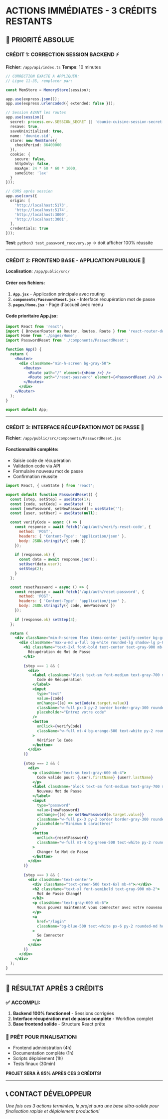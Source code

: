 # ACTIONS IMMÉDIATES - 3 CRÉDITS RESTANTS

## 🚨 PRIORITÉ ABSOLUE

### CRÉDIT 1: CORRECTION SESSION BACKEND ⚡
**Fichier**: `/app/api/index.ts`
**Temps**: 10 minutes

```typescript
// CORRECTION EXACTE À APPLIQUER:
// Ligne 11-35, remplacer par:

const MemStore = MemoryStore(session);

app.use(express.json());
app.use(express.urlencoded({ extended: false }));

// Session AVANT les routes
app.use(session({
  secret: process.env.SESSION_SECRET || 'dounie-cuisine-session-secret-key-2024',
  resave: true,
  saveUninitialized: true,
  name: 'dounie.sid',
  store: new MemStore({
    checkPeriod: 86400000
  }),
  cookie: {
    secure: false,
    httpOnly: false,
    maxAge: 24 * 60 * 60 * 1000,
    sameSite: 'lax'
  }
}));

// CORS après session
app.use(cors({
  origin: [
    'http://localhost:5173',
    'http://localhost:5174', 
    'http://localhost:3000',
    'http://localhost:3001',
  ],
  credentials: true
}));
```

**Test**: `python3 test_password_recovery.py` → doit afficher 100% réussite

---

### CRÉDIT 2: FRONTEND BASE - APPLICATION PUBLIQUE 🎯
**Localisation**: `/app/public/src/`

#### Créer ces fichiers:
1. **`App.jsx`** - Application principale avec routing
2. **`components/PasswordReset.jsx`** - Interface récupération mot de passe
3. **`pages/Home.jsx`** - Page d'accueil avec menu

#### Code prioritaire App.jsx:
```jsx
import React from 'react';
import { BrowserRouter as Router, Routes, Route } from 'react-router-dom';
import Home from './pages/Home';
import PasswordReset from './components/PasswordReset';

function App() {
  return (
    <Router>
      <div className="min-h-screen bg-gray-50">
        <Routes>
          <Route path="/" element={<Home />} />
          <Route path="/reset-password" element={<PasswordReset />} />
        </Routes>
      </div>
    </Router>
  );
}

export default App;
```

---

### CRÉDIT 3: INTERFACE RÉCUPÉRATION MOT DE PASSE 🔐
**Fichier**: `/app/public/src/components/PasswordReset.jsx`

#### Fonctionnalité complète:
- Saisie code de récupération
- Validation code via API
- Formulaire nouveau mot de passe
- Confirmation réussite

```jsx
import React, { useState } from 'react';

export default function PasswordReset() {
  const [step, setStep] = useState(1);
  const [code, setCode] = useState('');
  const [newPassword, setNewPassword] = useState('');
  const [user, setUser] = useState(null);

  const verifyCode = async () => {
    const response = await fetch('/api/auth/verify-reset-code', {
      method: 'POST',
      headers: { 'Content-Type': 'application/json' },
      body: JSON.stringify({ code })
    });
    
    if (response.ok) {
      const data = await response.json();
      setUser(data.user);
      setStep(2);
    }
  };

  const resetPassword = async () => {
    const response = await fetch('/api/auth/reset-password', {
      method: 'POST',
      headers: { 'Content-Type': 'application/json' },
      body: JSON.stringify({ code, newPassword })
    });
    
    if (response.ok) setStep(3);
  };

  return (
    <div className="min-h-screen flex items-center justify-center bg-gradient-to-br from-amber-50 to-orange-100">
      <div className="max-w-md w-full bg-white rounded-lg shadow-lg p-8">
        <h1 className="text-2xl font-bold text-center text-gray-900 mb-8">
          Récupération de Mot de Passe
        </h1>
        
        {step === 1 && (
          <div>
            <label className="block text-sm font-medium text-gray-700 mb-2">
              Code de Récupération
            </label>
            <input
              type="text"
              value={code}
              onChange={(e) => setCode(e.target.value)}
              className="w-full px-3 py-2 border border-gray-300 rounded-md"
              placeholder="Entrez votre code"
            />
            <button
              onClick={verifyCode}
              className="w-full mt-4 bg-orange-500 text-white py-2 rounded-md hover:bg-orange-600"
            >
              Vérifier le Code
            </button>
          </div>
        )}
        
        {step === 2 && (
          <div>
            <p className="text-sm text-gray-600 mb-4">
              Code valide pour: {user?.firstName} {user?.lastName}
            </p>
            <label className="block text-sm font-medium text-gray-700 mb-2">
              Nouveau Mot de Passe
            </label>
            <input
              type="password"
              value={newPassword}
              onChange={(e) => setNewPassword(e.target.value)}
              className="w-full px-3 py-2 border border-gray-300 rounded-md"
              placeholder="Minimum 6 caractères"
            />
            <button
              onClick={resetPassword}
              className="w-full mt-4 bg-green-500 text-white py-2 rounded-md hover:bg-green-600"
            >
              Changer le Mot de Passe
            </button>
          </div>
        )}
        
        {step === 3 && (
          <div className="text-center">
            <div className="text-green-500 text-6xl mb-4">✅</div>
            <h2 className="text-xl font-semibold text-gray-900 mb-2">
              Mot de Passe Changé!
            </h2>
            <p className="text-gray-600 mb-6">
              Vous pouvez maintenant vous connecter avec votre nouveau mot de passe.
            </p>
            <a
              href="/login"
              className="bg-blue-500 text-white px-6 py-2 rounded-md hover:bg-blue-600"
            >
              Se Connecter
            </a>
          </div>
        )}
      </div>
    </div>
  );
}
```

---

## 🎯 RÉSULTAT APRÈS 3 CRÉDITS

### ✅ ACCOMPLI:
1. **Backend 100% fonctionnel** - Sessions corrigées
2. **Interface récupération mot de passe complète** - Workflow complet
3. **Base frontend solide** - Structure React prête

### 🚀 PRÊT POUR FINALISATION:
- Frontend administration (4h)
- Documentation complète (1h) 
- Scripts déploiement (1h)
- Tests finaux (30min)

**PROJET SERA À 85% APRÈS CES 3 CRÉDITS!**

---

## 📞 CONTACT DÉVELOPPEUR
*Une fois ces 3 actions terminées, le projet aura une base ultra-solide pour finalisation rapide et déploiement production!*